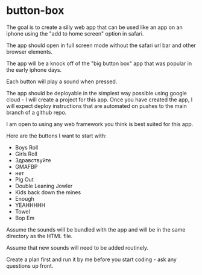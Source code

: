 # button-box

The goal is to create a silly web app that can be used like an app on an iphone using the "add to home screen" option in
safari.

The app should open in full screen mode without the safari url bar and other browser elements.

The app will be a knock off of the "big button box" app that was popular in the early iphone days.

Each button will play a sound when pressed.

The app should be deployable in the simplest way possible using google cloud - I will create a project for this app. 
Once you have created the app, I will expect deploy instructions that are automated on pushes to the main branch of a 
github repo.

I am open to using any web framework you think is best suited for this app.

Here are the buttons I want to start with:

- Boys Roll
- Girls Roll
- Здравствуйте
- GMAFBP
- нет
- Pig Out
- Double Leaning Jowler
- Kids back down the mines
- Enough
- YEAHHHHH
- Towel
- Bop Em

Assume the sounds will be bundled with the app and will be in the same directory as the HTML file.

Assume that new sounds will need to be added routinely.

Create a plan first and run it by me before you start coding - ask any questions up front.
